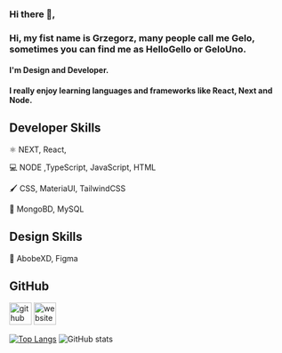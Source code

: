 ### Hi there 👋,

### Hi, my fist name is Grzegorz, many people call me Gelo, sometimes you can find me as HelloGello or GeloUno.

#### I'm Design and Developer.

#### I really enjoy learning languages and frameworks like React, Next and Node.

###

###

## Developer Skills

⚛️ NEXT, React,

💻 NODE ,TypeScript, JavaScript, HTML

🖌️ CSS, MateriaUI, TailwindCSS

🏪 MongoBD, MySQL

###

###

## Design Skills

🌈 AbobeXD, Figma

###

###


## GitHub

[<img src='https://cdn.jsdelivr.net/npm/simple-icons@3.0.1/icons/github.svg' alt='github' height='40'>](https://github.com/gelouno)  [<img src='https://cdn.jsdelivr.net/npm/simple-icons@3.0.1/icons/icloud.svg' alt='website' height='40'>](https://gk.vercel.app/)  

[![Top Langs](https://github-readme-stats.vercel.app/api/top-langs/?username=gelouno)](https://github.com/anuraghazra/github-readme-stats)
![GitHub stats](https://github-readme-stats.vercel.app/api?username=gelouno&show_icons=true)  
